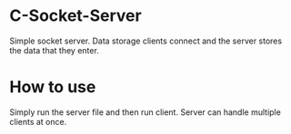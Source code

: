 # C-Socket-Server
Simple socket server. Data storage clients connect and the server stores the data that they enter. 


# How to use
Simply run the server file and then run client. Server can handle multiple clients at once. 
